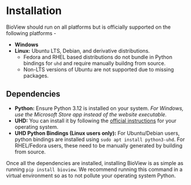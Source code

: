 # Installation

BioView should run on all platforms but is officially supported on the following platforms -

* **Windows**
* **Linux:** Ubuntu LTS, Debian, and derivative distributions.
  * Fedora and RHEL based distributions do not bundle in Python bindings for ```uhd``` and require manually buildng from source.
  * Non-LTS versions of Ubuntu are not supported due to missing packages.

## Dependencies

* **Python:** Ensure Python 3.12 is installed on your system. *For Windows, use the Microsoft Store app instead of the website executable.*
* **UHD:** You can install it by following the [official instructions](https://files.ettus.com/manual/page_install.html) for your operating system.
* **UHD Python Bindings (Linux users only):** For Ubuntu/Debian users, python bindings are installed using ```sudo apt install python3-uhd```. For RHEL/Fedora users, these need to be manually generated by building from source.

Once all the dependencies are installed, installing BioView is as simple as running ```pip install bioview```. We recommend running this command in a virtual environment so as to not pollute your operating system Python.
